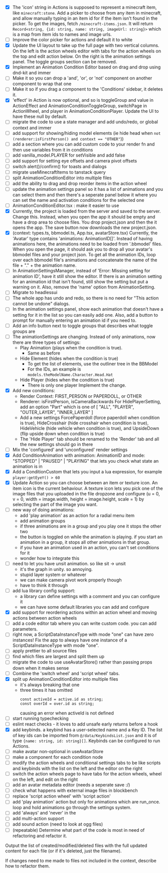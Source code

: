 - [x] The 'icon' string in Actions is supposed to represent a minecraft item, like `minecraft:stone`. Add a picker to choose from any item in minecraft, and allow manually typing in an item id for if the item isn't found in the picker. To get the images, fetch `/minecraft-items.json`. It will return `Record<string, {id: string, name: string, imageUrl: string}>` which is a map from item ids to names and image urls.
- [ ] Improve the color picker for actions and default it to white
- [x] Update the UI layout to take up the full page with two vertical columns. On the left is the action wheels editor with tabs for the action wheels on the top and edit action below. On the right is the animation settings panel. The toggle groups section can be removed.
- [x] Implement an Animation Condition Editor based on drag and drop using dnd-kit and immer
- [ ] Make it so you can drop a 'and', 'or', or 'not' component on another component to wrap that one
- [ ] Make it so if you drag a component to the 'Conditions' sidebar, it deletes it.
- [x] 'effect' in Action is now optional, and so is toggleGroup and value in ActionEffect and AnimationConditionToggleGroup, switchPage in ActionWheel, and player in AnimationConditionPlayer. Update the UI to have these null by default.
- [ ] migrate the code to use a state manager and add undo/redo, or global context and immer
- [ ] add support for showing/hiding model elements (ie hide head when `not (renderer:isFirstPerson() and context == "OTHER"`))
- [ ] add a section where you can add custom code to your render fn and then use variables from it in conditions
- [ ] add vanilla_model.PLAYER for setVisible and add false
- [ ] add support for setting eye offsets and camera pivot offsets
- [ ] switch alert()/confirm() for toasts and dialogs
- [ ] migrate useMinecraftItems to tanstack query
- [ ] split AnimationConditionEditor into multiple files
- [ ] add the ability to drag and drop reorder items in the action wheel
- [ ] update the animation settings panel so it has a list of animations and you can select them and then there's a seperate panel below it where you can set the name and activation conditions for the selected one
- [ ] AnimationConditionEditor.tsx : make it easier to use
- [x] Currently, the project is loaded from the server and saved to the server. Change this. Instead, when you open the app it should be empty and have a drop area to choose files. You drop project.json and then the it opens the app. The save button now downloads the new project.json.
- [x] (context: types.ts, bbmodel.ts, App.tsx, avatarStore.tsx) Currently, the 'Avatar' type contains 'animations: AnimationID[]'. Instead of having animations here, the animations need to be loaded from '.bbmodel' files. When you open the page, it should ask you to drop all your avatar's bbmodel files and your project json. To get all the animation IDs, loop over each bbmodel file's animations and concatenate the name of the file + "." + the animation name.
- [ ] In AnimationSettingsManager, instead of 'Error: Missing setting for animation ID', have it still show the editor. If there is an animation setting for an animation id that isn't found, still show the setting but put a warning on it. Also, remove the 'name' option from AnimationSetting.
- [ ] Migrate to headlessui
- [ ] The whole app has undo and redo, so there is no need for "This action cannot be undone" dialogs.
- [ ] In the animation settings panel, show each animation that doesn't have a setting for it in the list so you can easily add one. Also, add a button to prompt for manually entering an animation id if you need to.
- [ ] Add an info button next to toggle groups that describes what toggle groups are
- [ ] The animationSettings are changing. Instead of only animations, now there are three types of settings:
  - Play Animation (plays when the condition is true).
    - Same as before
  - Hide Element (hides when the condition is true)
    - To get the list of elements, use the outliner tree in the BBModel
    - For the IDs, an example is `models.theModelName.Character.Head.Hat`
  - Hide Player (hides when the condition is true)
    - There is only one player
  Implement the change.
- [x] Add new conditions:
  - Render Context: FIRST_PERSON or PAPERDOLL, or OTHER
  - Renderer: isFirstPerson, isCameraBackwards
  For HidePlayerSetting, add an option "Part" which is one of [
    "ALL",
    "PLAYER",
    "OUTER_LAYER",
    "INNER_LAYER"
  ]
  - Add a new settings ForcePaperdoll (force paperdoll when condition is true), HideCrosshair (hide crosshair when condition is true), HideVehicle (hide vehicle when condition is true), and UpsideDown (flip upside down when condition is true)
  - The 'Hide Player' tab should be renamed to the 'Render' tab and all the new settings should go in there
- [ ] Mix the 'configured' and 'unconfigured' render settings
- [x] Add ConditionAnimation with animation: AnimationID and mode: "STOPPED" | "PAUSED" | "PLAYING" that lets you check what state an animation is in
- [x] Add a ConditionCustom that lets you input a lua expression, for example `player:getEyeY() > 60` 
- [x] Update Action so you can choose between an item or texture icon. An item icon is the current behaviour. A texture icon lets you pick one of the image files that you uploaded in the file dropzone and configure (u = 0, v = 0, width = image.width, height = image.height, scale = 1) by selecting the part of the image you want.
- [ ] new way of doing animations:
  - add 'play animation' as an action for a radial menu item
  - add animation groups
  - if three animations are in a group and you play one it stops the other two
  - the button is toggled on while the animation is playing. if you start an animation in a group,
    it stops all other animations in that group.
  - if you have an animation used in an action, you can't set conditions for it
  - wonder how to integrate this
- [ ] need to let you have unsit animation. so like sit -> unsit
  - it's the graph in unity. so annoying.
  - stupid layer system or whatever
  - we can make camera pivot work properly though
  - have to think it through
- [ ] add lua library config support:
  - a library can define settings with a comment and you can configure it
  - we can have some default libraries you can add and configure
- [x] add support for reordering actions within an action wheel and moving actions between action wheels
- [ ] add a code editor tab where you can write custom code. you can add parameters.
- [ ] right now, a ScriptDataInstanceType with mode "one" can have zero instances! Fix the app to always have one instance of a ScriptDataInstanceType with mode "one".
- [ ] apply prettier to all source files
- [ ] find which files are largest and split them up
- [ ] migrate the code to use useAvatarStore() rather than passing props down when it makes sense
- [ ] Combine the 'switch wheel' and 'script wheel' tabs.
- [x] split up AnimationConditionEditor into multiple files
  - it's always breaking that one
  - three times it has omitted
    ```
    const activeId = active.id as string;
    const overId = over.id as string;
    ```
    causing an error when activeId is not defined
- [ ] start running typechecking
- [ ] eslint react checks - it loves to add unsafe early returns before a hook
- [x] add keybinds. a keybind has a user-selected name and a Key ID. The list of key ids can be imported from `@/data/KeybindsList.json` and it is of type `{name: string, id: string}[]`. Keybinds can be configured to run Actions.
- [ ] make avatar non-optional in useAvatarStore
- [ ] make a component for each condition node
- [ ] modify the action wheels and conditional settings tabs to be like scripts and keybinds with the list on the left and the editor on the right
- [ ] switch the action wheels page to have tabs for the action wheels, wheel on the left, and edit on the right
- [ ] add an avatar metadata editor (needs a seperate save :/)
- [ ] check what happens with external image files in blockbench
- [ ] replace 'script action wheel' with 'script action'
- [ ] add 'play animation' action but only for animations which are run_once. loop and hold animations go through the settings system.
- [ ] add 'always' and 'never' in the 
- [ ] add multi-action support
- [ ] add sound action (need to look at ogg files)
- [ ] (repeatable) Determine what part of the code is most in need of refactoring and refactor it.

Output the list of created/modified/deleted files with the full updated content for each file (or if it's deleted, just the filename).

If changes need to me made to files not included in the context, describe how to refactor them.

